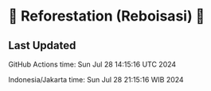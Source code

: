 
# 🌳 Reforestation (Reboisasi) 🌲

## Last Updated

GitHub Actions time: Sun Jul 28 14:15:16 UTC 2024

Indonesia/Jakarta time: Sun Jul 28 21:15:16 WIB 2024
